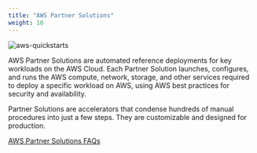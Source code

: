 ```yaml
---
title: "AWS Partner Solutions"
weight: 10
---
```


![aws-quickstarts](/static/next-steps/aws-quick-starts/aws-quickstarts.png)

AWS Partner Solutions are automated reference deployments for key workloads on the AWS Cloud. Each Partner Solution
launches, configures, and runs the AWS compute, network, storage, and other services required to deploy a specific
workload on AWS, using AWS best practices for security and availability.

Partner Solutions are accelerators that condense hundreds of manual procedures into just a few steps. They are
customizable and designed for production.

[AWS Partner Solutions FAQs](https://aws.amazon.com/solutions/partners/faq/)
